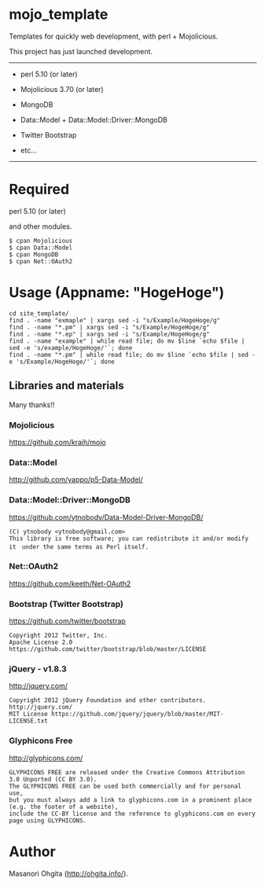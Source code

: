 mojo_template
====

Templates for quickly web development, with perl + Mojolicious.

This project has just launched development.

***

* perl 5.10 (or later)

* Mojolicious 3.70 (or later)

* MongoDB

* Data::Model + Data::Model::Driver::MongoDB

* Twitter Bootstrap

* etc...

***

# Required

perl 5.10 (or later)

and other modules.

	$ cpan Mojolicious
	$ cpan Data::Model
	$ cpan MongoDB
	$ cpan Net::OAuth2

# Usage (Appname: "HogeHoge")

	cd site_template/
	find . -name "exmaple" | xargs sed -i "s/Example/HogeHoge/g"
	find . -name "*.pm" | xargs sed -i "s/Example/HogeHoge/g"
	find . -name "*.ep" | xargs sed -i "s/Example/HogeHoge/g"
	find . -name "example" | while read file; do mv $line `echo $file | sed -e 's/example/HogeHoge/'`; done
	find . -name "*.pm" | while read file; do mv $line `echo $file | sed -e 's/Example/HogeHoge/'`; done

## Libraries and materials

Many thanks!!

### Mojolicious
https://github.com/kraih/mojo

### Data::Model
http://github.com/yappo/p5-Data-Model/

### Data::Model::Driver::MongoDB
https://github.com/ytnobody/Data-Model-Driver-MongoDB/

	(C) ytnobody <ytnobody@gmail.com>
	This library is free software; you can redistribute it and/or modify it　under the same terms as Perl itself.

### Net::OAuth2
https://github.com/keeth/Net-OAuth2

### Bootstrap (Twitter Bootstrap)
https://github.com/twitter/bootstrap

	Copyright 2012 Twitter, Inc.
	Apache License 2.0 https://github.com/twitter/bootstrap/blob/master/LICENSE

### jQuery - v1.8.3
http://jquery.com/

	Copyright 2012 jQuery Foundation and other contributors. http://jquery.com/
	MIT License	https://github.com/jquery/jquery/blob/master/MIT-LICENSE.txt

### Glyphicons Free
http://glyphicons.com/

	GLYPHICONS FREE are released under the Creative Commons Attribution 3.0 Unported (CC BY 3.0).
	The GLYPHICONS FREE can be used both commercially and for personal use, 
	but you must always add a link to glyphicons.com in a prominent place (e.g. the footer of a website), 
	include the CC-BY license and the reference to glyphicons.com on every page using GLYPHICONS.

# Author
Masanori Ohgita (http://ohgita.info/).

